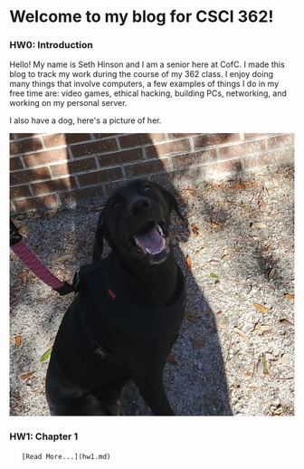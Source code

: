 # Welcome to my blog for CSCI 362!

### HW0: Introduction

Hello! My name is Seth Hinson and I am a senior here at CofC. I made this blog to track my work during the course of my 362 class. I enjoy doing many things that involve computers, a few examples of things I do in my free time are: video games, ethical hacking, building PCs, networking, and working on my personal server.

I also have a dog, here's a picture of her.

<img src="luna.jpg" width="550" height="500" alt="Luna">

### HW1: Chapter 1

       [Read More...](hw1.md)
